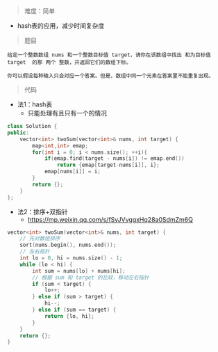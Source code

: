 > 难度：简单
- hash表的应用，减少时间复杂度

> 题目
```
给定一个整数数组 nums 和一个整数目标值 target，请你在该数组中找出 和为目标值 target  的那 两个 整数，并返回它们的数组下标。

你可以假设每种输入只会对应一个答案。但是，数组中同一个元素在答案里不能重复出现。

```
> 代码
- 法1：hash表
  - 只能处理有且只有一个的情况
```cpp
class Solution {
public:
    vector<int> twoSum(vector<int>& nums, int target) {
        map<int,int> emap;
        for(int i = 0; i < nums.size(); ++i){
            if(emap.find(target - nums[i]) != emap.end())
                return {emap[target-nums[i]], i};
            emap[nums[i]] = i;
        }
        return {};
    }
};
```

- 法2：排序+双指针
  - https://mp.weixin.qq.com/s/fSyJVvggxHq28a0SdmZm6Q
```cpp
vector<int> twoSum(vector<int>& nums, int target) {
    // 先对数组排序
    sort(nums.begin(), nums.end());
    // 左右指针
    int lo = 0, hi = nums.size() - 1;
    while (lo < hi) {
        int sum = nums[lo] + nums[hi];
        // 根据 sum 和 target 的比较，移动左右指针
        if (sum < target) {
            lo++;
        } else if (sum > target) {
            hi--;
        } else if (sum == target) {
            return {lo, hi};
        }
    }
    return {};
}
```